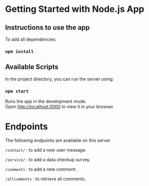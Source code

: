 # Getting Started with Node.js App

## Instructions to use the app

To add all dependencies:

### `npm install`

## Available Scripts

In the project directory, you can run the server using:

### `npm start`

Runs the app in the development mode.\
Open [http://localhost:5000](http://localhost:5000) to view it in your browser.

# Endpoints
The following endpoints are available on this server 

 `/contact/` : to add a new user message.

 `/service/` : to add a data checkup survey.

 `/comments` : to add a new comment .

 `/allcomments` : to retrieve all comments.
